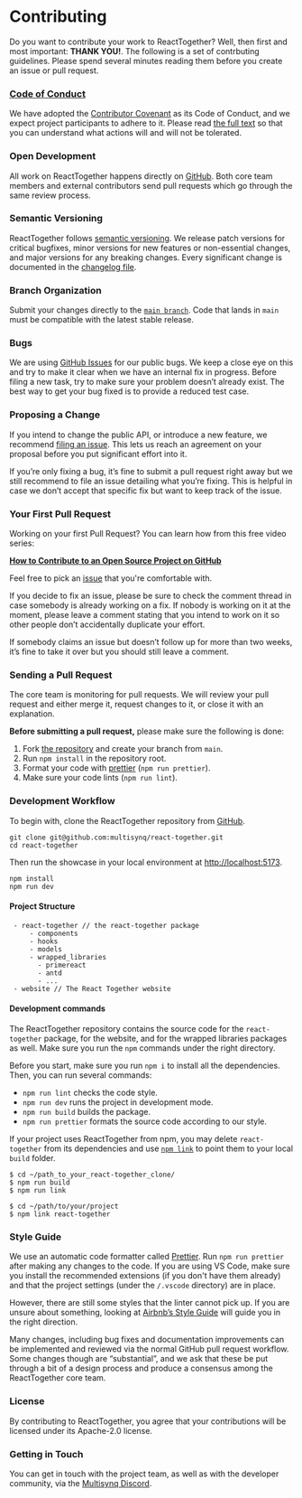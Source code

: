 # Contributing

Do you want to contribute your work to ReactTogether? Well, then first and most important: **THANK YOU!**.
The following is a set of contrbuting guidelines. Please spend several minutes reading them before you create an issue or pull request.

### <a name="code-of-conduct"></a>[Code of Conduct](#code-of-conduct)

We have adopted the [Contributor Covenant](https://www.contributor-covenant.org/) as its Code of Conduct, and we expect project participants to adhere to it. Please read [the full text](https://github.com/multisynq/react-together/blob/develop/contributing/CODE_OF_CONDUCT.md) so that you can understand what actions will and will not be tolerated.

### [](#open-development)Open Development

All work on ReactTogether happens directly on [GitHub](https://github.com/multisynq/react-together). Both core team members and external contributors send pull requests which go through the same review process.

### [](#semantic-versioning)Semantic Versioning

ReactTogether follows [semantic versioning](https://semver.org/). We release patch versions for critical bugfixes, minor versions for new features or non-essential changes, and major versions for any breaking changes. Every significant change is documented in the [changelog file](https://github.com/facebook/react/blob/main/CHANGELOG.md).

### [](#branch-organization)Branch Organization

Submit your changes directly to the [`main branch`](https://github.com/multisynq/react-together/tree/main/). Code that lands in `main` must be compatible with the latest stable release.

### [](#bugs)Bugs

We are using [GitHub Issues](https://github.com/multisynq/react-together/issues) for our public bugs. We keep a close eye on this and try to make it clear when we have an internal fix in progress. Before filing a new task, try to make sure your problem doesn’t already exist. The best way to get your bug fixed is to provide a reduced test case.

### [](#proposing-a-change)Proposing a Change

If you intend to change the public API, or introduce a new feature, we recommend [filing an issue](https://github.com/multisynq/react-together/issues/new). This lets us reach an agreement on your proposal before you put significant effort into it.

If you’re only fixing a bug, it’s fine to submit a pull request right away but we still recommend to file an issue detailing what you’re fixing. This is helpful in case we don’t accept that specific fix but want to keep track of the issue.

### [](#your-first-pull-request)Your First Pull Request

Working on your first Pull Request? You can learn how from this free video series:

**[How to Contribute to an Open Source Project on GitHub](https://egghead.io/courses/how-to-contribute-to-an-open-source-project-on-github)**

Feel free to pick an [issue](https://github.com/multisynq/react-together/issues) that you're comfortable with.

If you decide to fix an issue, please be sure to check the comment thread in case somebody is already working on a fix. If nobody is working on it at the moment, please leave a comment stating that you intend to work on it so other people don’t accidentally duplicate your effort.

If somebody claims an issue but doesn’t follow up for more than two weeks, it’s fine to take it over but you should still leave a comment.

### [](#sending-a-pull-request)Sending a Pull Request

The core team is monitoring for pull requests. We will review your pull request and either merge it, request changes to it, or close it with an explanation.

**Before submitting a pull request,** please make sure the following is done:

1.  Fork [the repository](https://github.com/multisynq/react-together) and create your branch from `main`.
2.  Run `npm install` in the repository root.
3.  Format your code with [prettier](https://github.com/prettier/prettier) (`npm run prettier`).
4.  Make sure your code lints (`npm run lint`).


### [](#development-workflow)Development Workflow

To begin with, clone the ReactTogether repository from [GitHub](https://github.com/multisynq/react-together).

```
git clone git@github.com:multisynq/react-together.git
cd react-together
```

Then run the showcase in your local environment at [http://localhost:5173](http://localhost:5173).

```
npm install
npm run dev
```

#### Project Structure
```
 - react-together // the react-together package
     - components
     - hooks
     - models
     - wrapped_libraries
       - primereact
       - antd
       - ...
 - website // The React Together website
```

#### Development commands

The ReactTogether repository contains the source code for the `react-together` package, for the website, and for the wrapped libraries packages as well. Make sure you run the `npm` commands under the right directory.

Before you start, make sure you run `npm i` to install all the dependencies. Then, you can run several commands:

*   `npm run lint` checks the code style.
*   `npm run dev` runs the project in development mode.
*   `npm run build` builds the package.
*   `npm run prettier` formats the source code according to our style.

If your project uses ReactTogether from npm, you may delete `react-together` from its dependencies and use [`npm link`](https://docs.npmjs.com/cli/v10/commands/npm-link) to point them to your local `build` folder.

```
$ cd ~/path_to_your_react-together_clone/
$ npm run build
$ npm run link

$ cd ~/path/to/your/project
$ npm link react-together
```

### [](#style-guide)Style Guide

We use an automatic code formatter called [Prettier](https://prettier.io/). Run `npm run prettier` after making any changes to the code. If you are using VS Code, make sure you install the recommended extensions (if you don't have them already) and that the project settings (under the `/.vscode` directory) are in place.

However, there are still some styles that the linter cannot pick up. If you are unsure about something, looking at [Airbnb’s Style Guide](https://github.com/airbnb/javascript) will guide you in the right direction.

Many changes, including bug fixes and documentation improvements can be implemented and reviewed via the normal GitHub pull request workflow. Some changes though are “substantial”, and we ask that these be put through a bit of a design process and produce a consensus among the ReactTogether core team.

### [](#license)License

By contributing to ReactTogether, you agree that your contributions will be licensed under its Apache-2.0 license.

### [](#getting-in-touch)Getting in Touch

You can get in touch with the project team, as well as with the developer community, via the [Multisynq Discord](https://discord.com/invite/6Bvt8vx8NA).